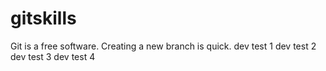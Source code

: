 # gitskills
Git is a free software.
Creating a new branch is quick.
dev test 1 
dev test 2
dev test 3
dev test 4
